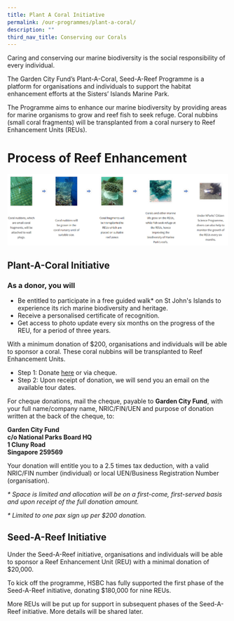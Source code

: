 ```yaml
---
title: Plant A Coral Initiative
permalink: /our-programmes/plant-a-coral/
description: ""
third_nav_title: Conserving our Corals
---
```

Caring and conserving our marine biodiversity is the social responsibility of every individual.


The Garden City Fund’s Plant-A-Coral, Seed-A-Reef Programme is a platform for organisations and individuals to support the habitat enhancement efforts at the Sisters’ Islands Marine Park.

The Programme aims to enhance our marine biodiversity by providing areas for marine organisms to grow and reef fish to seek refuge. Coral nubbins (small coral fragments) will be transplanted from a coral nursery to Reef Enhancement Units (REUs).

# Process of Reef Enhancement

![](/images/Plant%20a%20Coral.png)

Plant-A-Coral Initiative
------------------------

### As a donor, you will

*   Be entitled to participate in a free guided walk\* on St John's Islands to experience its rich marine biodiversity and heritage.
*   Receive a personalised certificate of recognition.
*   Get access to photo update every six months on the progress of the REU, for a period of three years.

With a minimum donation of $200, organisations and individuals will be able to sponsor a coral. These coral nubbins will be transplanted to Reef Enhancement Units.

*   Step 1: Donate [here](https://www.giving.sg/garden-city-fund/plantacoral-initiative) or via cheque.
*   Step 2: Upon receipt of donation, we will send you an email on the available tour dates.

For cheque donations, mail the cheque, payable to **Garden City Fund**, with your full name/company name, NRIC/FIN/UEN and purpose of donation written at the back of the cheque, to: 

**Garden City Fund  
c/o National Parks Board HQ  
1 Cluny Road  
Singapore 259569**

Your donation will entitle you to a 2.5 times tax deduction, with a valid NRIC/FIN number (individual) or local UEN/Business Registration Number (organisation).

_\* Space is limited and allocation will be on a first-come, first-served basis and upon receipt of the full donation amount._

_\* Limited to one pax sign up per $200 donation._

Seed-A-Reef Initiative
----------------------

Under the Seed-A-Reef initiative, organisations and individuals will be able to sponsor a Reef Enhancement Unit (REU) with a minimal donation of $20,000.

To kick off the programme, HSBC has fully supported the first phase of the Seed-A-Reef initiative, donating $180,000 for nine REUs.

More REUs will be put up for support in subsequent phases of the Seed-A-Reef initiative. More details will be shared later.
